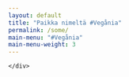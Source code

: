 ```yaml
---
layout: default
title: "Paikka nimeltä #Vegånia"
permalink: /some/
main-menu: "#Vegånia"
main-menu-weight: 3
---
```


<section class="container-fluid">
  <div class="row">
    <div class="col">

    </div>
  </div>
</section>
